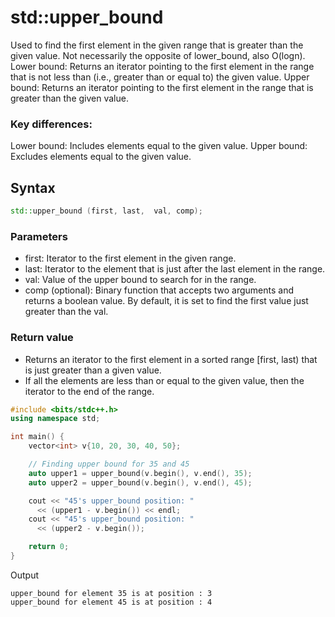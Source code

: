 # std::upper_bound
Used to find the first element in the given range that is greater than the given value. Not necessarily the opposite of lower_bound, also O(logn). 
Lower bound: Returns an iterator pointing to the first element in the range that is not less than (i.e., greater than or equal to) the given value.
Upper bound: Returns an iterator pointing to the first element in the range that is greater than the given value.
### Key differences:
Lower bound: Includes elements equal to the given value.
Upper bound: Excludes elements equal to the given value.

## Syntax
```cpp
std::upper_bound (first, last,  val, comp);
```
### Parameters
- first: Iterator to the first element in the given range.
- last: Iterator to the element that is just after the last element in the range.
- val: Value of the upper bound to search for in the range. 
- comp (optional): Binary function that accepts two arguments and returns a boolean value. By default, it is set to find the first value just greater than the val.

### Return value
- Returns an iterator to the first element in a sorted range [first, last) that is just greater than a given value.
- If all the elements are less than or equal to the given value, then the iterator to the end of the range.

```cpp
#include <bits/stdc++.h>
using namespace std;

int main() {
    vector<int> v{10, 20, 30, 40, 50};

    // Finding upper bound for 35 and 45
    auto upper1 = upper_bound(v.begin(), v.end(), 35);
    auto upper2 = upper_bound(v.begin(), v.end(), 45);

    cout << "45's upper_bound position: "
      << (upper1 - v.begin()) << endl;
    cout << "45's upper_bound position: "
      << (upper2 - v.begin());

    return 0;
}
```
Output
```
upper_bound for element 35 is at position : 3
upper_bound for element 45 is at position : 4
```
